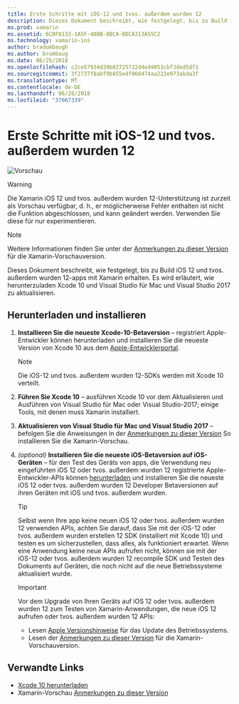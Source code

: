 ```yaml
---
title: Erste Schritte mit iOS-12 und tvos. außerdem wurden 12
description: Dieses Dokument beschreibt, wie festgelegt, bis zu Build iOS 12 und tvos. außerdem wurden 12-apps mit Xamarin erhalten. Es wird erläutert, wie herunterzuladen Xcode 10 und Visual Studio für Mac und Visual Studio 2017 zu aktualisieren.
ms.prod: xamarin
ms.assetid: 6C0F0133-1A5F-408B-8BCA-BDCA313A55C2
ms.technology: xamarin-ios
author: bradumbaugh
ms.author: brumbaug
ms.date: 06/25/2018
ms.openlocfilehash: c2ce57934d39b82725722d4e49051cbf3ded5df1
ms.sourcegitcommit: 3f2737f8abf9b855edf060474aa222e973abda3f
ms.translationtype: MT
ms.contentlocale: de-DE
ms.lasthandoff: 06/28/2018
ms.locfileid: "37067339"
---
```

# <a name="getting-started-with-ios-12-and-tvos-12"></a>Erste Schritte mit iOS-12 und tvos. außerdem wurden 12

![Vorschau](~/media/shared/preview.png)

> [!WARNING]
> Die Xamarin iOS 12 und tvos. außerdem wurden 12-Unterstützung ist zurzeit als Vorschau verfügbar, d. h., er möglicherweise Fehler enthalten ist nicht die Funktion abgeschlossen, und kann geändert werden. Verwenden Sie diese für nur experimentieren.

> [!NOTE]
> Weitere Informationen finden Sie unter der [Anmerkungen zu dieser Version](https://releases.xamarin.com/preview-release-xcode-10-beta/) für die Xamarin-Vorschauversion.

Dieses Dokument beschreibt, wie festgelegt, bis zu Build iOS 12 und tvos. außerdem wurden 12-apps mit Xamarin erhalten. Es wird erläutert, wie herunterzuladen Xcode 10 und Visual Studio für Mac und Visual Studio 2017 zu aktualisieren.

## <a name="download-and-install"></a>Herunterladen und installieren

1. **Installieren Sie die neueste Xcode-10-Betaversion** – registriert Apple-Entwickler können herunterladen und installieren Sie die neueste Version von Xcode 10 aus dem [Apple-Entwicklerportal](https://developer.apple.com/download/).

   > [!NOTE]
   > Die iOS-12 und tvos. außerdem wurden 12-SDKs werden mit Xcode 10 verteilt.

2. **Führen Sie Xcode 10** – ausführen Xcode 10 vor dem Aktualisieren und Ausführen von Visual Studio für Mac oder Visual Studio-2017; einige Tools, mit denen muss Xamarin installiert.

3. **Aktualisieren von Visual Studio für Mac und Visual Studio 2017** – befolgen Sie die Anweisungen in der [Anmerkungen zu dieser Version](https://releases.xamarin.com/preview-release-xcode-10-beta/) So installieren Sie die Xamarin-Vorschau.

4. _(optional)_  **Installieren Sie die neueste iOS-Betaversion auf iOS-Geräten** – für den Test des Geräts von apps, die Verwendung neu eingeführten iOS 12 oder tvos. außerdem wurden 12 registrierte Apple-Entwickler-APIs können [herunterladen](https://developer.apple.com/download) und installieren Sie die neueste iOS 12 oder tvos. außerdem wurden 12 Developer Betaversionen auf ihren Geräten mit iOS und tvos. außerdem wurden.

   > [!TIP]
   > Selbst wenn Ihre app keine neuen iOS 12 oder tvos. außerdem wurden 12 verwenden APIs, achten Sie darauf, dass Sie mit der iOS-12 oder tvos. außerdem wurden erstellen 12 SDK (installiert mit Xcode 10) und testen es um sicherzustellen, dass alles, als funktioniert erwartet. Wenn eine Anwendung keine neue APIs aufrufen nicht, können sie mit der iOS-12 oder tvos. außerdem wurden 12 recompile SDK und Testen des Dokuments auf Geräten, die noch nicht auf die neue Betriebssysteme aktualisiert wurde.

   > [!IMPORTANT]
   > Vor dem Upgrade von Ihren Geräts auf iOS 12 oder tvos. außerdem wurden 12 zum Testen von Xamarin-Anwendungen, die neue iOS 12 aufrufen oder tvos. außerdem wurden 12 APIs:
   > - Lesen [Apple Versionshinweise](https://developer.apple.com/download/) für das Update des Betriebssystems.
   > - Lesen der [Anmerkungen zu dieser Version](https://releases.xamarin.com/preview-release-xcode-10-beta/) für die Xamarin-Vorschauversion.

## <a name="related-links"></a>Verwandte Links

- [Xcode 10 herunterladen](https://developer.apple.com/download/)
- Xamarin-Vorschau [Anmerkungen zu dieser Version](https://releases.xamarin.com/preview-release-xcode-10-beta/)
